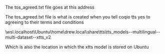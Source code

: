 The tos_agreed.txt file goes at this address

The tos_agreed.txt file is what is created when you tell coqio tts yes to agreeing to their terms and conditions

\\wsl.localhost\Ubuntu\home\drew\.local\share\tts\tts_models--multilingual--multi-dataset--xtts_v2

Which is also the location in which the xtts model is stored on Ubuntu
